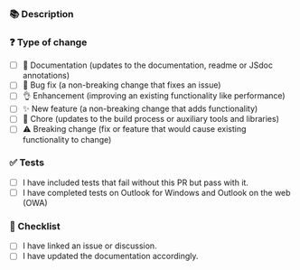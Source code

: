 <!--- ☝️ PR title should follow conventional commits (https://conventionalcommits.org) -->
### 📚 Description
<!-- Describe your changes in detail -->
<!-- Why is this change required? What problem does it solve? -->

### ❓ Type of change
<!-- What types of changes does your code introduce? Put an `x` in all the boxes that apply. -->

- [ ] 📖 Documentation (updates to the documentation, readme or JSdoc annotations)
- [ ] 🐞 Bug fix (a non-breaking change that fixes an issue)
- [ ] 👌 Enhancement (improving an existing functionality like performance)
- [ ] ✨ New feature (a non-breaking change that adds functionality)
- [ ] 🧹 Chore (updates to the build process or auxiliary tools and libraries)
- [ ] ⚠️ Breaking change (fix or feature that would cause existing functionality to change)

### ✅ Tests
<!-- Describe the tests you have added -->

- [ ] I have included tests that fail without this PR but pass with it.
- [ ] I have completed tests on Outlook for Windows and Outlook on the web (OWA)

### 📝 Checklist
<!-- Put an `x` in all the boxes that apply -->
<!-- If your change requires a documentation PR, please link it appropriately -->
<!-- If you're unsure about any of these, don't hesitate to ask. -->

- [ ] I have linked an issue or discussion.
- [ ] I have updated the documentation accordingly.
